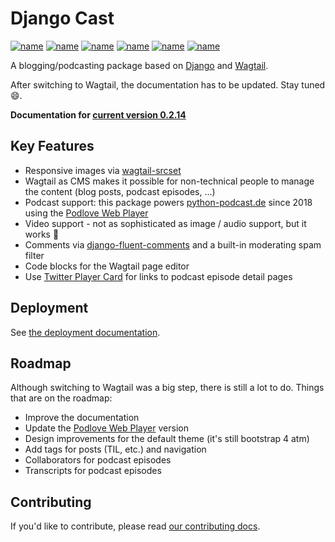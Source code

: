 # Django Cast

[![name](https://img.shields.io/badge/python-3.9%7C3.10%7C3.11-brightgreen)](https://img.shields.io/badge/python-3.9%7C3.10%7C3.11-brightgreen)
[![name](https://img.shields.io/badge/django-4.0%7C4.1%7C4.2-brightgreen)](https://img.shields.io/badge/django-4.0%7C4.1%7C4.2-brightgreen)
[![name](https://img.shields.io/badge/wagtail-3%7C4%7C5-brightgreen)](https://img.shields.io/badge/wagtail-3%7C4%7C5-brightgreen)
[![name](https://badge.fury.io/py/django-cast.svg)](https://badge.fury.io/py/django-cast)
[![name](https://codecov.io/gh/ephes/django-cast/branch/develop/graph/badge.svg)](https://codecov.io/gh/ephes/django-cast)
[![name](https://img.shields.io/badge/code%20style-black-000000.svg)](https://github.com/ephes/django-cast)

A blogging/podcasting package based on [Django](https://www.djangoproject.com/)
and [Wagtail](https://wagtail.org).

After switching to Wagtail, the documentation has to be updated. Stay tuned 😄.

**Documentation for [current version 0.2.14](https://django-cast.readthedocs.io/en/develop/)**

## Key Features
- Responsive images via [wagtail-srcset](https://github.com/ephes/wagtail_srcset)
- Wagtail as CMS makes it possible for non-technical people to manage the content
  (blog posts, podcast episodes, ...)
- Podcast support: this package powers [python-podcast.de](https://python-podcast.de/show)
  since 2018 using the [Podlove Web Player](https://podlove.org/podlove-web-player/)
- Video support - not as sophisticated as image / audio support, but it works 🤗
- Comments via [django-fluent-comments](https://github.com/django-fluent/django-fluent-comments)
  and a built-in moderating spam filter
- Code blocks for the Wagtail page editor
- Use [Twitter Player Card](https://developer.twitter.com/en/docs/twitter-for-websites/cards/overview/player-card)
  for links to podcast episode detail pages


## Deployment

See [the deployment documentation](https://django-cast.readthedocs.io/en/develop/installation.html).

## Roadmap

Although switching to Wagtail was a big step, there is still a lot to do. Things that are on the roadmap:

- Improve the documentation
- Update the [Podlove Web Player](https://podlove.org/podlove-web-player/) version
- Design improvements for the default theme (it's still bootstrap 4 atm)
- Add tags for posts (TIL, etc.) and navigation
- Collaborators for podcast episodes
- Transcripts for podcast episodes

## Contributing

If you'd like to contribute, please read
[our contributing docs](https://django-cast.readthedocs.io/en/develop/contributing.html).
